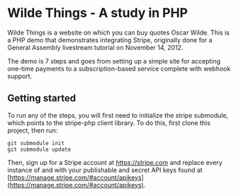 # Wilde Things - A study in PHP

Wilde Things is a website on which you can buy quotes Oscar Wilde.  This is a PHP demo that demonstrates integrating Stripe, originally done for a General Assembly livestream tutorial on November 14, 2012.

The demo is 7 steps and goes from setting up a simple site for accepting one-time payments to a subscription-based service complete with webhook support.

## Getting started

To run any of the steps, you will first need to initialize the stripe submodule, which points to the stripe-php client library.  To do this, first clone this project, then run:

    git submodule init
    git submodule update

Then, sign up for a Stripe account at https://stripe.com and replace every instance of <YOUR PUBLISHABLE STRIPE API KEY> and <YOUR SECRET STRIPE API KEY> with your publishable and secret API keys found at [https://manage.stripe.com/#account/apikeys](https://manage.stripe.com/#account/apikeys).